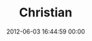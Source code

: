 ---
title: "Christian"
date: 2012-06-03 16:44:59 00:00
permalink: /cp3000
twitter: "cp3000"
likes: [729,605,758]
id: 845
gravatar: "http://www.gravatar.com/avatar/9c321566207b7821f355a31f6c963d90"
---